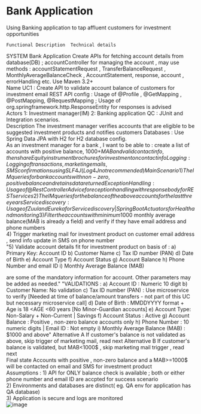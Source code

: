 # Bank Application
Using Banking application to tap affluent customers for investment opportunities			
			
			
	Functional Description	Technical details	
SYSTEM	Bank Application	Create APIs for fetching account details from database(DB) ; accountController for managing the account , may use methods : accountStatementRequest , TransferBalanceRequest , MonthlyAverageBalanceCheck , AccountStatement, response, account , errorHandling etc. Use Maven 3.2+ 	
Name	UC1 :  Create API to validate account balance of customers for investment email	REST API config : Usage of @Profile , @GetMapping , @PostMapping, @RequestMapping ; Usage of org.springframework.http.ResponseEntity for responses is advised	
Actors	1: Investment manager(IM)              2: Banking application	QC : JUnit and Integration scenarios.	
Description	The investment manager verifies accounts that are eligible to be suggested investment products and notifies customers 	Databases : Use Spring Data JPA with H2 for H2 database config. 	
As an investment manager for a bank ,  I want to be able to :	create a list of accounts with positive balance, 1000$+ MAB and valid contact info , then share Equity instrument brochures for investment on contact info	Logging : Logging of transactions, marketing emails, SMS confirmations using SLF4J(Log4J not recommended) 	
Main Scenario	1) The IM queries for bank accounts with non-zero , positive balance and retains data returned	Exception Handling : Usage of @RestControllerAdvice for eception handling with response body for REST services	
	2) The IM queries for the balance of the above accounts for the last three years	Service discovery :  Usage of Zuul and Eureka for Service discovery | Spring Boot Actuators for Health and monitoring	
	3) Filter the accounts with minimum 1000$ monthly average balance(MAB is already a field) and verify if they have email address and phone numbers		
	4) Trigger marketing mail for investment product on customer email address , send info update in SMS on phone number		
	"5) Validate account details fit for investment product on basis of  : 
a) Primary Key: Account ID 
b) Customer Name
c) Tax ID number (PAN) 
d) Date of Birth
e) Account Type
f) Account Status
g) Account Balance
h) Phone Number and email ID
i) Monthly Average Balance (MAB) 

are some of the mandatory information for account. Other parameters may be added as needed."	"VALIDATIONS : 
a) Account ID : Numeric 10 digit
b) Customer Name: No validation
c) Tax ID number (PAN) : Use microservice to verify [Needed at time of balance/amount transfers - not part of this UC but necessary microservice call] 
d) Date of Birth : MMDDYYYY format + Age is 18 <AGE <60 years [No Minor-Guardian accounts]
e) Account Type: Non-Salary + Non-Current | Savings
f) Account Status : Active 
g) Account Balance : Positive , non-zero balance accounts only
h) Phone Number : 10 numeric digits |  Email ID :  Not empty
i) Monthly Average Balance (MAB) : $1000 and above"	
Alternative A	If customer's balance is not validated as above, skip trigger of marketing mail, read next		
Alternative B	If customer's balance is validated, but MAB<1000$ , skip marketing mail trigger ,  read next		
Final state	Accounts with positive , non-zero balance and a MAB>=1000$ will be contacted on email and SMS for investment product		
Assumptions : 	1) API for ONLY balance check is available ; both or either phone number and email ID are accpted for success scenario		
	2) Environments and databases are distinct( eg. QA env for application has QA database)		
	3) Application is secure and logs are monitored		
![image](https://user-images.githubusercontent.com/100467612/158989482-d4657ed2-0ae1-43df-8781-a1cb83191902.png)

